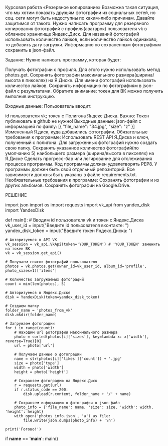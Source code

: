 Курсовая работа «Резервное копирование»
Возможна такая ситуация, что мы хотим показать друзьям фотографии из социальных сетей,
но соц. сети могут быть недоступны по каким-либо причинам. Давайте защитимся от такого.
Нужно написать программу для резервного копирования фотографий с профиля(аватарок) пользователя
vk в облачное хранилище Яндекс.Диск.
Для названий фотографий использовать количество лайков, если количество лайков одинаково,
то добавить дату загрузки.
Информацию по сохраненным фотографиям сохранить в json-файл.

Задание:
Нужно написать программу, которая будет:

Получать фотографии с профиля. Для этого нужно использовать метод photos.get.
Сохранять фотографии максимального размера(ширина/высота в пикселях) на Я.Диске.
Для имени фотографий использовать количество лайков.
Сохранять информацию по фотографиям в json-файл с результатами.
Обратите внимание: токен для ВК можно получить выполнив инструкцию.

Входные данные:
Пользователь вводит:

id пользователя vk;
токен с Полигона Яндекс.Диска. Важно: Токен публиковать в github не нужно!
Выходные данные:
json-файл с информацией по файлу:
    [{
    "file_name": "34.jpg",
    "size": "z"
    }]
Измененный Я.диск, куда добавились фотографии.​​
Обязательные требования к программе:
Использовать REST API Я.Диска и ключ, полученный с полигона.
Для загруженных фотографий нужно создать свою папку.
Сохранять указанное количество фотографий(по умолчанию 5) наибольшего размера
(ширина/высота в пикселях) на Я.Диске
Сделать прогресс-бар или логирование для отслеживания процесса программы.
Код программы должен удовлетворять PEP8.
У программы должен быть свой отдельный репозиторий.
Все зависимости должны быть указаны в файле requiremеnts.txt.​
Необязательные требования к программе:
Сохранять фотографии и из других альбомов.
Сохранять фотографии на Google.Drive.

РЕШЕНИЕ

import json
import os
import requests
import vk_api
from yandex_disk import YandexDisk

def main():
    # Вводим id пользователя vk и токен с Яндекс.Диска
    vk_user_id = input("Введите id пользователя вконтакте: ")
    yandex_disk_token = input("Введите токен Яндекс.Диска: ")

    # Авторизуемся в API VK
    vk_session = vk_api.VkApi(token='YOUR_TOKEN') # 'YOUR_TOKEN' заменить на токен ВК
    vk = vk_session.get_api()

    # Получаем список фотографий пользователя
    photos = vk.photos.get(owner_id=vk_user_id, album_id='profile', photo_sizes=1)['items']

    # Количество загружаемых фотографий
    count = min(len(photos), 5)

    # Авторизуемся в Яндекс.Диске
    disk = YandexDisk(token=yandex_disk_token)

    # Создаем папку
    folder_name = 'photos_from_vk'
    disk.mkdir(folder_name)

    # Загружаем фотографии
    for i in range(count):
        # Находим url фотографии максимального размера
        photo = sorted(photos[i]['sizes'], key=lambda x: x['width'], reverse=True)[0]
        url = photo['url']

        # Получаем данные о фотографии
        name = str(photos[i]['likes']['count']) + '.jpg'
        size = photo['type']
        width = photo['width']
        height = photo['height']

        # Сохраняем фотографию на Яндекс.Диск
        r = requests.get(url)
        if r.status_code == 200:
            disk.upload(r.content, folder_name + '/' + name)

        # Сохраняем информацию о фотографии в json-файл
        photo_info = {'file_name': name, 'size': size, 'width': width, 'height': height}
        with open('photos_info.json', 'a') as file:
            file.write(json.dumps(photo_info) + '\n')

    print('Готово!')

if __name__ == '__main__':
    main()
